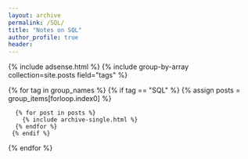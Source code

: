 ```yaml
---
layout: archive
permalink: /SQL/
title: "Notes on SQL"
author_profile: true
header:
---
```


{% include adsense.html %}
{% include group-by-array collection=site.posts field="tags" %}

{% for tag in group_names %}
    {% if tag == "SQL" %}
	  {% assign posts = group_items[forloop.index0] %}
<!---	  <h2 id="{{ tag | slugify }}" class="archive__subtitle">{{ tag }}</h2> -->
	  {% for post in posts %}
	    {% include archive-single.html %}
	  {% endfor %}
	 {% endif %}
{% endfor %}

